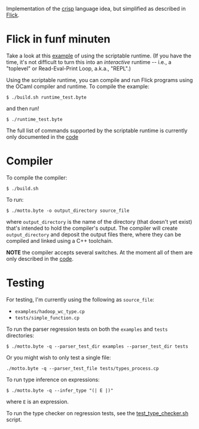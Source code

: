 Implementation of the [crisp](https://github.com/NaaS/admin/wiki/crisp) language idea,
but simplified as described in
[Flick](https://github.com/NaaS/system/tree/master/crisp/flick).

# Flick in funf minuten
Take a look at this [example](https://github.com/NaaS/system/blob/master/crisp/runtime_test.ml)
of using the scriptable runtime. (If you have the time, it's not difficult to
turn this into an _interactive_ runtime -- i.e., a "toplevel" or Read-Eval-Print Loop, a.k.a., "REPL".)

Using the scriptable runtime, you can compile and run Flick programs using the
OCaml compiler and runtime.  To compile the example:
```
$ ./build.sh runtime_test.byte
```
and then run!
```
$ ./runtime_test.byte
```

The full list of commands supported by the scriptable runtime is currently only
documented in the [code](https://github.com/NaaS/system/blob/master/crisp/runtime_inspect.ml)


# Compiler

To compile the compiler:
```
$ ./build.sh
```

To run:
```
$ ./motto.byte -o output_directory source_file
```
where `output_directory` is the name of the directory (that doesn't yet
exist) that's intended to hold the compiler's output.
The compiler will create `output_directory` and deposit the output files there,
where they can be compiled and linked using a C++ toolchain.

**NOTE** the compiler accepts several switches. At the moment all of them are
only described in the [code](https://github.com/NaaS/system/blob/master/crisp/motto.ml).


# Testing

For testing, I'm currently using the following as `source_file`:
* `examples/hadoop_wc_type.cp`
* `tests/simple_function.cp`

To run the parser regression tests on both the `examples` and `tests` directories:
```
$ ./motto.byte -q --parser_test_dir examples --parser_test_dir tests
```
Or you might wish to only test a single file:
```
./motto.byte -q --parser_test_file tests/types_process.cp
```

To run type inference on expressions:
```
$ ./motto.byte -q --infer_type "(| E |)"
```
where `E` is an expression.

To run the type checker on regression tests, see the [test_type_checker.sh](https://github.com/NaaS/system/blob/master/crisp/scripts/test_type_checker.sh) script.
